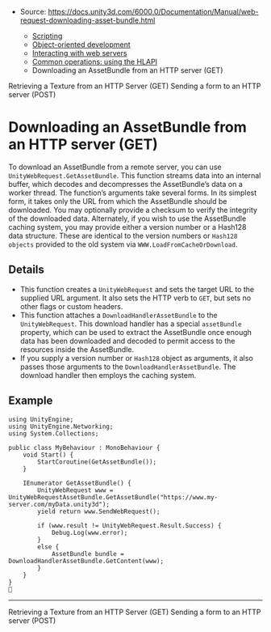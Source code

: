 * Source: https://docs.unity3d.com/6000.0/Documentation/Manual/web-request-downloading-asset-bundle.html

  * [Scripting](https://docs.unity3d.com/6000.0/Documentation/Manual/scripting.html)
  * [Object-oriented development](https://docs.unity3d.com/6000.0/Documentation/Manual/object-oriented-development.html)
  * [Interacting with web servers](https://docs.unity3d.com/6000.0/Documentation/Manual/web-request.html)
  * [Common operations: using the HLAPI](https://docs.unity3d.com/6000.0/Documentation/Manual/web-request-hlapi.html)
  * Downloading an AssetBundle from an HTTP server (GET)


[](https://docs.unity3d.com/6000.0/Documentation/Manual/web-request-retrieving-texture.html)
Retrieving a Texture from an HTTP Server (GET)
[](https://docs.unity3d.com/6000.0/Documentation/Manual/web-request-sending-form.html)
Sending a form to an HTTP server (POST)
# Downloading an AssetBundle from an HTTP server (GET)
To download an AssetBundle from a remote server, you can use `UnityWebRequest.GetAssetBundle`. This function streams data into an internal buffer, which decodes and decompresses the AssetBundle’s data on a worker thread.
The function’s arguments take several forms. In its simplest form, it takes only the URL from which the AssetBundle should be downloaded. You may optionally provide a checksum to verify the integrity of the downloaded data.
Alternately, if you wish to use the AssetBundle caching system, you may provide either a version number or a Hash128 data structure. These are identical to the version numbers or `Hash128 objects` provided to the old system via `WWW.LoadFromCacheOrDownload`.
## Details
  * This function creates a `UnityWebRequest` and sets the target URL to the supplied URL argument. It also sets the HTTP verb to `GET`, but sets no other flags or custom headers.
  * This function attaches a `DownloadHandlerAssetBundle` to the `UnityWebRequest`. This download handler has a special `assetBundle` property, which can be used to extract the AssetBundle once enough data has been downloaded and decoded to permit access to the resources inside the AssetBundle.
  * If you supply a version number or `Hash128` object as arguments, it also passes those arguments to the `DownloadHandlerAssetBundle`. The download handler then employs the caching system.


## Example
```
using UnityEngine;
using UnityEngine.Networking;
using System.Collections;
 
public class MyBehaviour : MonoBehaviour {
    void Start() {
        StartCoroutine(GetAssetBundle());
    }
 
    IEnumerator GetAssetBundle() {
        UnityWebRequest www = UnityWebRequestAssetBundle.GetAssetBundle("https://www.my-server.com/myData.unity3d");
        yield return www.SendWebRequest();
 
        if (www.result != UnityWebRequest.Result.Success) {
            Debug.Log(www.error);
        }
        else {
            AssetBundle bundle = DownloadHandlerAssetBundle.GetContent(www);
        }
    }
}

```

* * *
[](https://docs.unity3d.com/6000.0/Documentation/Manual/web-request-retrieving-texture.html)
Retrieving a Texture from an HTTP Server (GET)
[](https://docs.unity3d.com/6000.0/Documentation/Manual/web-request-sending-form.html)
Sending a form to an HTTP server (POST)
